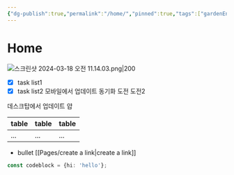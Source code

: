 ```yaml
---
{"dg-publish":true,"permalink":"/home/","pinned":true,"tags":["gardenEntry"]}
---
```





# Home


![스크린샷 2024-03-18 오전 11.14.03.png|200](/img/user/%EC%8A%A4%ED%81%AC%EB%A6%B0%EC%83%B7%202024-03-18%20%EC%98%A4%EC%A0%84%2011.14.03.png)
- [x] task list1
- [x] task list2
모바일에서 업데이트 동기화 도전
도전2

데스크탑에서 업데이트 얍             


| table | table | table |
| ---- | ---- | ---- |
| ... | ... | ... |
- bullet
[[Pages/create a link\|create a link]]

```ts
const codeblock = {hi: 'hello'};
```
